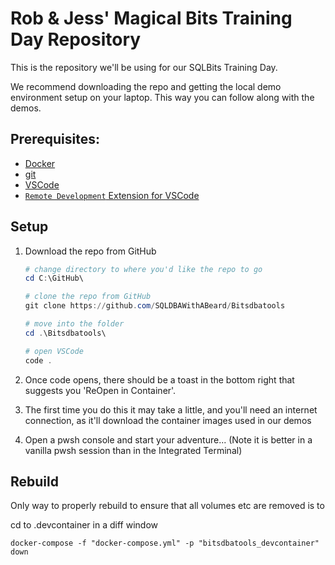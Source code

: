 # Rob & Jess' Magical Bits Training Day Repository

This is the repository we'll be using for our SQLBits Training Day.

We recommend downloading the repo and getting the local demo environment setup on your laptop. This way you can follow along with the demos.

## Prerequisites:

- [Docker](https://www.docker.com/get-started)
- [git](https://git-scm.com/downloads)
- [VSCode](https://code.visualstudio.com/download)
- [`Remote Development` Extension for VSCode](https://marketplace.visualstudio.com/items?itemName=ms-vscode-remote.vscode-remote-extensionpack)

## Setup

1. Download the repo from GitHub
    ```PowerShell
    # change directory to where you'd like the repo to go
    cd C:\GitHub\

    # clone the repo from GitHub
    git clone https://github.com/SQLDBAWithABeard/Bitsdbatools

    # move into the folder
    cd .\Bitsdbatools\

    # open VSCode
    code .
    ```

754662. Once code opens, there should be a toast in the bottom right that suggests you 'ReOpen in Container'.
1. The first time you do this it may take a little, and you'll need an internet connection, as it'll download the container images used in our demos
45784578. Open a pwsh console and start your adventure... (Note it is better in a vanilla pwsh session than in the Integrated Terminal)


## Rebuild

Only way to properly rebuild to ensure that all volumes etc are removed is to

cd to .devcontainer in a diff window

`docker-compose -f "docker-compose.yml" -p "bitsdbatools_devcontainer" down`
